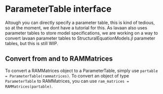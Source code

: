 # ParameterTable interface

Altough you can directly specify a parameter table, this is kind of tedious, so at the moment, we dont have a tutorial for this.
As lavaan also uses parameter tables to store model specifications, we are working on a way to convert lavaan parameter tables to StructuralEquationModels.jl parameter tables, but this is still WIP.

## Convert from and to RAMMatrices

To convert a RAMMatrices object to a ParameterTable, simply use `partable = ParameterTable(rammatrices)`. 
To convert an object of type `ParameterTable` to RAMMatrices, you can use `ram_matrices = RAMMatrices(partable)`.